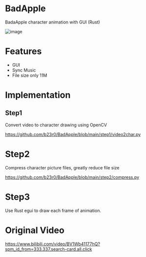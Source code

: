 # BadApple

BadaApple character animation with GUI (Rust)

![image]( https://github.com/b23r0/BadApple/blob/main/image/badapple.gif)

# Features

* GUI
* Sync Music
* File size only 11M

# Implementation

## Step1 

Convert video to character drawing using OpenCV

https://github.com/b23r0/BadApple/blob/main/step1/video2char.py

# Step2

Compress character picture files, greatly reduce file size

https://github.com/b23r0/BadApple/blob/main/step2/compress.py

# Step3

Use Rust egui to draw each frame of animation.

# Original Video

https://www.bilibili.com/video/BV1Wb41177hQ?spm_id_from=333.337.search-card.all.click
